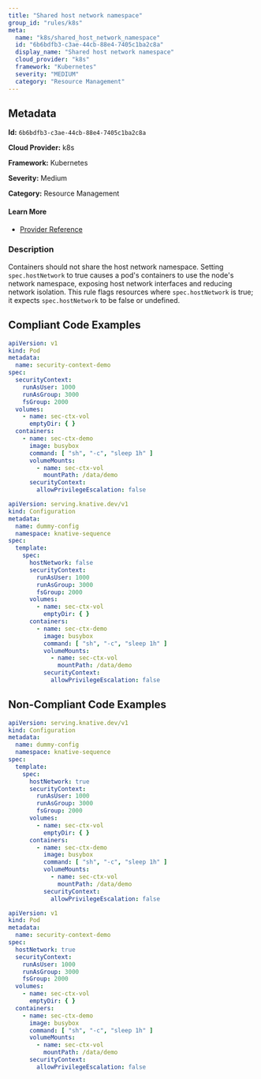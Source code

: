 ```yaml
---
title: "Shared host network namespace"
group_id: "rules/k8s"
meta:
  name: "k8s/shared_host_network_namespace"
  id: "6b6bdfb3-c3ae-44cb-88e4-7405c1ba2c8a"
  display_name: "Shared host network namespace"
  cloud_provider: "k8s"
  framework: "Kubernetes"
  severity: "MEDIUM"
  category: "Resource Management"
---
```

## Metadata

**Id:** `6b6bdfb3-c3ae-44cb-88e4-7405c1ba2c8a`

**Cloud Provider:** k8s

**Framework:** Kubernetes

**Severity:** Medium

**Category:** Resource Management

#### Learn More

 - [Provider Reference](https://kubernetes.io/docs/concepts/policy/pod-security-policy/)

### Description

 Containers should not share the host network namespace. Setting `spec.hostNetwork` to true causes a pod's containers to use the node's network namespace, exposing host network interfaces and reducing network isolation. This rule flags resources where `spec.hostNetwork` is true; it expects `spec.hostNetwork` to be false or undefined.


## Compliant Code Examples
```yaml
apiVersion: v1
kind: Pod
metadata:
  name: security-context-demo
spec:
  securityContext:
    runAsUser: 1000
    runAsGroup: 3000
    fsGroup: 2000
  volumes:
    - name: sec-ctx-vol
      emptyDir: { }
  containers:
    - name: sec-ctx-demo
      image: busybox
      command: [ "sh", "-c", "sleep 1h" ]
      volumeMounts:
        - name: sec-ctx-vol
          mountPath: /data/demo
      securityContext:
        allowPrivilegeEscalation: false
```

```yaml
apiVersion: serving.knative.dev/v1
kind: Configuration
metadata:
  name: dummy-config
  namespace: knative-sequence
spec:
  template:
    spec:
      hostNetwork: false
      securityContext:
        runAsUser: 1000
        runAsGroup: 3000
        fsGroup: 2000
      volumes:
        - name: sec-ctx-vol
          emptyDir: { }
      containers:
        - name: sec-ctx-demo
          image: busybox
          command: [ "sh", "-c", "sleep 1h" ]
          volumeMounts:
            - name: sec-ctx-vol
              mountPath: /data/demo
          securityContext:
            allowPrivilegeEscalation: false

```
## Non-Compliant Code Examples
```yaml
apiVersion: serving.knative.dev/v1
kind: Configuration
metadata:
  name: dummy-config
  namespace: knative-sequence
spec:
  template:
    spec:
      hostNetwork: true
      securityContext:
        runAsUser: 1000
        runAsGroup: 3000
        fsGroup: 2000
      volumes:
        - name: sec-ctx-vol
          emptyDir: { }
      containers:
        - name: sec-ctx-demo
          image: busybox
          command: [ "sh", "-c", "sleep 1h" ]
          volumeMounts:
            - name: sec-ctx-vol
              mountPath: /data/demo
          securityContext:
            allowPrivilegeEscalation: false

```

```yaml
apiVersion: v1
kind: Pod
metadata:
  name: security-context-demo
spec:
  hostNetwork: true
  securityContext:
    runAsUser: 1000
    runAsGroup: 3000
    fsGroup: 2000
  volumes:
    - name: sec-ctx-vol
      emptyDir: { }
  containers:
    - name: sec-ctx-demo
      image: busybox
      command: [ "sh", "-c", "sleep 1h" ]
      volumeMounts:
        - name: sec-ctx-vol
          mountPath: /data/demo
      securityContext:
        allowPrivilegeEscalation: false
```